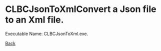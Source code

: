 
# CLBCJsonToXmlConvert a Json file to an Xml file.
          
Executable Name: CLBCJsonToXml.exe.

<a href="/codee42/CODEiverse-OST/blob/master/README.md">Back</a>
